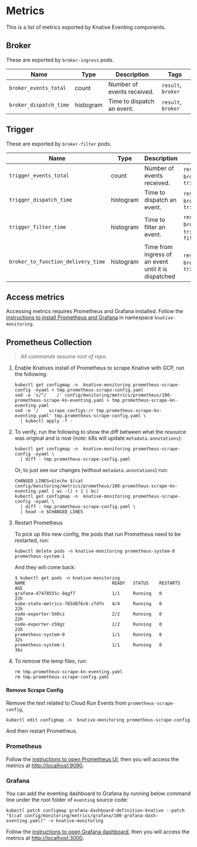 # Metrics

This is a list of metrics exported by Knative Eventing components.

## Broker

These are exported by `broker-ingress` pods.

| Name                   | Type      | Description                | Tags               |
| ---------------------- | --------- | -------------------------- | ------------------ |
| `broker_events_total`  | count     | Number of events received. | `result`, `broker` |
| `broker_dispatch_time` | histogram | Time to dispatch an event. | `result`, `broker` |

## Trigger

These are exported by `broker-filter` pods.

| Name                               | Type      | Description                                          | Tags                                           |
| ---------------------------------- | --------- | ---------------------------------------------------- | ---------------------------------------------- |
| `trigger_events_total`             | count     | Number of events received.                           | `result`, `broker`, `trigger`                  |
| `trigger_dispatch_time`            | histogram | Time to dispatch an event.                           | `result`, `broker`, `trigger`                  |
| `trigger_filter_time`              | histogram | Time to filter an event.                             | `result`, `broker`, `trigger`, `filter_result` |
| `broker_to_function_delivery_time` | histogram | Time from ingress of an event until it is dispatched | `result`, `broker`, `trigger`                  |

## Access metrics

Accessing metrics requires Prometheus and Grafana installed. Follow the
[instructions to install Prometheus and Grafana](https://github.com/knative/docs/blob/master/docs/serving/installing-logging-metrics-traces.md)
in namespace `knative-monitoring`.

## Prometheus Collection

> _All commands assume root of repo._

1. Enable Knatives install of Prometheus to scrape Knative with GCP, run the
   following:

   ```shell
   kubectl get configmap -n  knative-monitoring prometheus-scrape-config -oyaml > tmp.prometheus-scrape-config.yaml
   sed -e 's/^/    /' config/monitoring/metrics/prometheus/100-prometheus-scrape-kn-eventing.yaml > tmp.prometheus-scrape-kn-eventing.yaml
   sed -e '/    scrape_configs:/r tmp.prometheus-scrape-kn-eventing.yaml' tmp.prometheus-scrape-config.yaml \
     | kubectl apply -f -
   ```

2. To verify, run the following to show the diff between what the resource was
   original and is now (_note_: k8s will update `metadata.annotations`):

   ```shell
   kubectl get configmap -n  knative-monitoring prometheus-scrape-config -oyaml \
     | diff - tmp.prometheus-scrape-config.yaml
   ```

   Or, to just see our changes (without `metadata.annotations`) run:

   ```shell
   CHANGED_LINES=$(echo $(cat config/monitoring/metrics/prometheus/100-prometheus-scrape-kn-eventing.yaml | wc -l) + 1 | bc)
   kubectl get configmap -n  knative-monitoring prometheus-scrape-config -oyaml \
     | diff - tmp.prometheus-scrape-config.yaml \
     | head -n $CHANGED_LINES
   ```

3. Restart Prometheus

   To pick up this new config, the pods that run Prometheus need to be
   restarted, run:

   ```shell
   kubectl delete pods -n knative-monitoring prometheus-system-0 prometheus-system-1
   ```

   And they will come back:

   ```shell
   $ kubectl get pods -n knative-monitoring
   NAME                                 READY   STATUS    RESTARTS   AGE
   grafana-d7478555c-8qgf7              1/1     Running   0          22h
   kube-state-metrics-765d876c6-z7dfn   4/4     Running   0          22h
   node-exporter-5m9cz                  2/2     Running   0          22h
   node-exporter-z59gz                  2/2     Running   0          22h
   prometheus-system-0                  1/1     Running   0          32s
   prometheus-system-1                  1/1     Running   0          36s
   ```

4. To remove the temp files, run:

   ```shell
   rm tmp.prometheus-scrape-kn-eventing.yaml
   rm tmp.prometheus-scrape-config.yaml
   ```

#### Remove Scrape Config

Remove the text related to Cloud Run Events from `prometheus-scrape-config`,

```shell
kubectl edit configmap -n  knative-monitoring prometheus-scrape-config
```

And then restart Prometheus.

### Prometheus

Follow the
[instructions to open Prometheus UI](https://github.com/knative/docs/blob/master/docs/serving/accessing-metrics.md#prometheus),
then you will access the metrics at
[http://localhost:9090](http://localhost:9090).

### Grafana

You can add the eventing dashboard to Grafana by running below command line
under the root folder of `eventing` source code:

```
kubectl patch configmap grafana-dashboard-definition-knative --patch "$(cat config/monitoring/metrics/grafana/100-grafana-dash-eventing.yaml)" -n knative-monitoring
```

Follow the
[instructions to open Grafana dashboard](https://github.com/knative/docs/blob/master/docs/serving/accessing-metrics.md#grafana),
then you will access the metrics at
[http://localhost:3000](http://localhost:3000).
